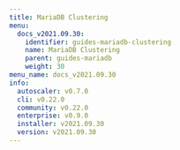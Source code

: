 ```yaml
---
title: MariaDB Clustering
menu:
  docs_v2021.09.30:
    identifier: guides-mariadb-clustering
    name: MariaDB Clustering
    parent: guides-mariadb
    weight: 30
menu_name: docs_v2021.09.30
info:
  autoscaler: v0.7.0
  cli: v0.22.0
  community: v0.22.0
  enterprise: v0.9.0
  installer: v2021.09.30
  version: v2021.09.30
---
```


